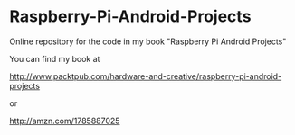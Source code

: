 # Raspberry-Pi-Android-Projects
Online repository for the code in my book "Raspberry Pi Android Projects"

You can find my book at

http://www.packtpub.com/hardware-and-creative/raspberry-pi-android-projects

or

http://amzn.com/1785887025
